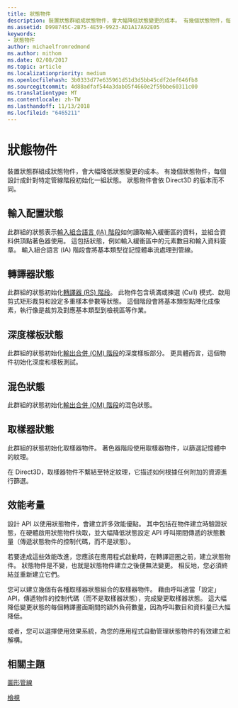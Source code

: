 ```yaml
---
title: 狀態物件
description: 裝置狀態群組成狀態物件，會大幅降低狀態變更的成本。 有幾個狀態物件，每個設計成針對特定管線階段初始化一組狀態。 狀態物件會依 Direct3D 的版本而不同。
ms.assetid: D998745C-2B75-4E59-9923-AD1A17A92E05
keywords:
- 狀態物件
author: michaelfromredmond
ms.author: mithom
ms.date: 02/08/2017
ms.topic: article
ms.localizationpriority: medium
ms.openlocfilehash: 3b0333d77e635961d51d3d5bb45cdf2def646fb8
ms.sourcegitcommit: 4d88adfaf544a3dab05f4660e2f59bbe60311c00
ms.translationtype: MT
ms.contentlocale: zh-TW
ms.lasthandoff: 11/13/2018
ms.locfileid: "6465211"
---
```

# <a name="state-objects"></a>狀態物件


裝置狀態群組成狀態物件，會大幅降低狀態變更的成本。 有幾個狀態物件，每個設計成針對特定管線階段初始化一組狀態。 狀態物件會依 Direct3D 的版本而不同。

## <a name="span-idinputlayoutspanspan-idinputlayoutspanspan-idinputlayoutspaninput-layout-state"></a><span id="Input_Layout"></span><span id="input_layout"></span><span id="INPUT_LAYOUT"></span>輸入配置狀態


此群組的狀態表示[輸入組合語言 (IA) 階段](input-assembler-stage--ia-.md)如何讀取輸入緩衝區的資料，並組合資料供頂點著色器使用。 這包括狀態，例如輸入緩衝區中的元素數目和輸入資料簽章。 輸入組合語言 (IA) 階段會將基本類型從記憶體串流處理到管線。

## <a name="span-idrasterizerspanspan-idrasterizerspanspan-idrasterizerspanrasterizer-state"></a><span id="Rasterizer"></span><span id="rasterizer"></span><span id="RASTERIZER"></span>轉譯器狀態


此群組的狀態初始化[轉譯器 (RS) 階段](rasterizer-stage--rs-.md)。 此物件包含填滿或揀選 (Cull) 模式、啟用剪式矩形裁剪和設定多重樣本參數等狀態。 這個階段會將基本類型點陣化成像素，執行像是裁剪及對應基本類型到檢視區等作業。

## <a name="span-iddepthstencilspanspan-iddepthstencilspanspan-iddepthstencilspandepth-stencil-state"></a><span id="DepthStencil"></span><span id="depthstencil"></span><span id="DEPTHSTENCIL"></span>深度樣板狀態


此群組的狀態初始化[輸出合併 (OM) 階段](output-merger-stage--om-.md)的深度樣板部分。 更具體而言，這個物件初始化深度和樣板測試。

## <a name="span-idblendspanspan-idblendspanspan-idblendspanblend-state"></a><span id="Blend"></span><span id="blend"></span><span id="BLEND"></span>混色狀態


此群組的狀態初始化[輸出合併 (OM) 階段](output-merger-stage--om-.md)的混色狀態。

## <a name="span-idsamplerspanspan-idsamplerspanspan-idsamplerspansampler-state"></a><span id="Sampler"></span><span id="sampler"></span><span id="SAMPLER"></span>取樣器狀態


此群組的狀態初始化取樣器物件。 著色器階段使用取樣器物件，以篩選記憶體中的紋理。

在 Direct3D，取樣器物件不繫結至特定紋理，它描述如何根據任何附加的資源進行篩選。

## <a name="span-idperformanceconsiderationsspanspan-idperformanceconsiderationsspanspan-idperformanceconsiderationsspanperformance-considerations"></a><span id="Performance_Considerations"></span><span id="performance_considerations"></span><span id="PERFORMANCE_CONSIDERATIONS"></span>效能考量


設計 API 以使用狀態物件，會建立許多效能優點。 其中包括在物件建立時驗證狀態，在硬體啟用狀態物件快取，並大幅降低狀態設定 API 呼叫期間傳遞的狀態數量（傳遞狀態物件的控制代碼，而不是狀態）。

若要達成這些效能改進，您應該在應用程式啟動時，在轉譯迴圈之前，建立狀態物件。 狀態物件是不變，也就是狀態物件建立之後便無法變更。 相反地，您必須終結並重新建立它們。

您可以建立幾個有各種取樣器狀態組合的取樣器物件。 藉由呼叫適當「設定」API，傳遞物件的控制代碼（而不是取樣器狀態），完成變更取樣器狀態。 這大幅降低變更狀態的每個轉譯畫面期間的額外負荷數量，因為呼叫數目和資料量已大幅降低。

或者，您可以選擇使用效果系統，為您的應用程式自動管理狀態物件的有效建立和解構。

## <a name="span-idrelated-topicsspanrelated-topics"></a><span id="related-topics"></span>相關主題


[圖形管線](graphics-pipeline.md)

[檢視](views.md)

 

 




